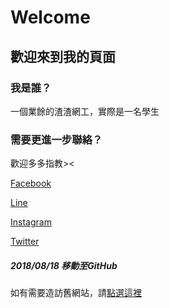 # Welcome
## 歡迎來到我的頁面

### 我是誰？
一個業餘的渣渣網工，實際是一名學生

### 需要更進一步聯絡？
歡迎多多指教><

[Facebook](https://facebook.com/startw333)

[Line](https://line.me/GW0FoYRnOP)

[Instagram](https://instagram.com/supersonictw)

[Twitter](https://twitter.com/yuuki_yusaku)

##### 2018/08/18 移動至GitHub
如有需要造訪舊網站，請[點選這裡](https://old.randychen.tk/)
